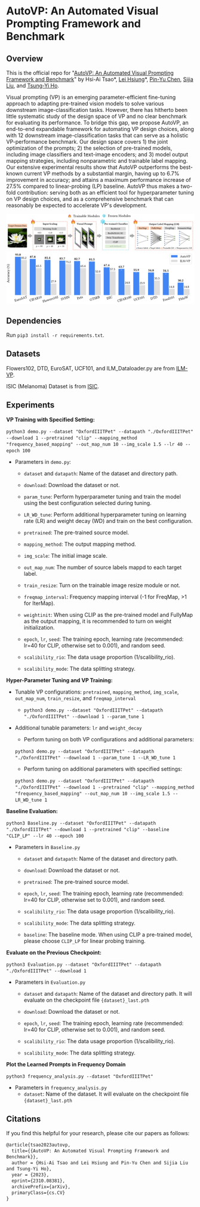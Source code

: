 # AutoVP: An Automated Visual Prompting Framework and Benchmark
## Overview
This is the official repo for "[AutoVP: An Automated Visual Prompting Framework and Benchmark](https://arxiv.org/abs/2310.08381)" by Hsi-Ai Tsao*, [Lei Hsiung](https://hsiung.cc/)*, [Pin-Yu Chen](http://pinyuchen.com/), [Sijia Liu](https://lsjxjtu.github.io/), and [Tsung-Yi Ho](https://tsungyiho.github.io/).

Visual prompting (VP) is an emerging parameter-efficient fine-tuning approach to adapting pre-trained vision models to solve various downstream image-classification tasks. However, there has hitherto been little systematic study of the design space of VP and no clear benchmark for evaluating its performance. To bridge this gap, we propose AutoVP, an end-to-end expandable framework for automating VP design choices, along with 12 downstream image-classification tasks that can serve as a holistic VP-performance benchmark. Our design space covers 1) the joint optimization of the prompts; 2) the selection of pre-trained models, including image classifiers and text-image encoders; and 3) model output mapping strategies, including nonparametric and trainable label mapping. Our extensive experimental results show that AutoVP outperforms the best-known current VP methods by a substantial margin, having up to 6.7% improvement in accuracy; and attains a maximum performance increase of 27.5% compared to linear-probing (LP) baseline. AutoVP thus makes a two-fold contribution: serving both as an efficient tool for hyperparameter tuning on VP design choices, and as a comprehensive benchmark that can reasonably be expected to accelerate VP's development.

![System Plot](image/System_Plot.jpg)
![Performance](image/autovp_accuracy_gain_resnet.jpg)

## Dependencies

Run `pip3 install -r requirements.txt`.

## Datasets
Flowers102, DTD, EuroSAT, UCF101, and ILM_Dataloader.py are from [ILM-VP](https://github.com/OPTML-Group/ILM-VP).

ISIC (Melanoma) Dataset is from [ISIC](https://dataverse.harvard.edu/dataset.xhtml?persistentId=doi%3A10.7910%2FDVN%2FDBW86T).

## Experiments

**VP Training with Specified Setting:**

`python3 demo.py --dataset "OxfordIIITPet" --datapath "./OxfordIIITPet" --download 1 --pretrained "clip" --mapping_method "frequency_based_mapping" --out_map_num 10 --img_scale 1.5 --lr 40 --epoch 100`

* Parameters in `demo.py`:
    * `dataset` and `datapath`: Name of the dataset and directory path.

    * `download`: Download the dataset or not.

    * `param_tune`: Perform hyperparameter tuning and train the model using the best configuration selected during tuning. 

    * `LR_WD_tune`: Perform additional hyperparameter tuning on learning rate (LR) and weight decay (WD) and train on the best configuration. 

    * `pretrained`: The pre-trained source model.

    * `mapping_method`: The output mapping method.

    * `img_scale`: The initial image scale.

    * `out_map_num`: The number of source labels mappd to each target label.

    * `train_resize`: Turn on the trainable image resize module or not.

    * `freqmap_interval`: Frequency mapping interval (-1 for FreqMap, >1 for IterMap).

    * `weightinit`: When using CLIP as the pre-trained model and FullyMap as the output mapping, it is recommended to turn on weight initialization.

    * `epoch`, `lr`, `seed`: The training epoch, learning rate (recommended: lr=40 for CLIP, otherwise set to 0.001), and random seed.

    * `scalibility_rio`: The data usage proportion (1/scalibility_rio). 

    * `scalibility_mode`: The data splitting strategy.

**Hyper-Parameter Tuning and VP Training:** 

* Tunable VP configurations: `pretrained`, `mapping_method`, `img_scale`, `out_map_num`, `train_resize`, and `freqmap_interval`

    * `python3 demo.py --dataset "OxfordIIITPet" --datapath "./OxfordIIITPet" --download 1 --param_tune 1`

* Additional tunable parameters: `lr` and `weight_decay`
    * Perform tuning on both VP configurations and additional parameters: 

    `python3 demo.py --dataset "OxfordIIITPet" --datapath "./OxfordIIITPet" --download 1 --param_tune 1 --LR_WD_tune 1`
    
    * Perform tuning on additional parameters with specified settings: 

    `python3 demo.py --dataset "OxfordIIITPet" --datapath "./OxfordIIITPet" --download 1 --pretrained "clip" --mapping_method "frequency_based_mapping" --out_map_num 10 --img_scale 1.5 --LR_WD_tune 1`

**Baseline Evaluation:** 

`python3 Baseline.py --dataset "OxfordIIITPet" --datapath "./OxfordIIITPet" --download 1 --pretrained "clip" --baseline "CLIP_LP" --lr 40 --epoch 100`

* Parameters in `Baseline.py`
    * `dataset` and `datapath`: Name of the dataset and directory path.

    * `download`: Download the dataset or not.

    * `pretrained`: The pre-trained source model.

    * `epoch`, `lr`, `seed`: The training epoch, learning rate (recommended: lr=40 for CLIP, otherwise set to 0.001), and random seed.

    * `scalibility_rio`: The data usage proportion (1/scalibility_rio). 

    * `scalibility_mode`: The data splitting strategy.

    * `baseline`: The baseline mode. When using CLIP a pre-trained model, please choose `CLIP_LP` for linear probing training. 

**Evaluate on the Previous Checkpoint:**

`python3 Evaluation.py --dataset "OxfordIIITPet" --datapath "./OxfordIIITPet" --download 1`

* Parameters in `Evaluation.py`
    * `dataset` and `datapath`: Name of the dataset and directory path. It will evaluate on the checkpoint file `{dataset}_last.pth`

    * `download`: Download the dataset or not.

    * `epoch`, `lr`, `seed`: The training epoch, learning rate (recommended: lr=40 for CLIP, otherwise set to 0.001), and random seed.

    * `scalibility_rio`: The data usage proportion (1/scalibility_rio). 

    * `scalibility_mode`: The data splitting strategy.

**Plot the Learned Prompts in Frequency Domain**

`python3 frequency_analysis.py --dataset "OxfordIIITPet"`

* Parameters in `frequency_analysis.py`
    * `dataset`: Name of the dataset. It will evaluate on the checkpoint file `{dataset}_last.pth`


## Citations
If you find this helpful for your research, please cite our papers as follows:

    @article{tsao2023autovp,
      title={{AutoVP: An Automated Visual Prompting Framework and Benchmark}}, 
      author = {Hsi-Ai Tsao and Lei Hsiung and Pin-Yu Chen and Sijia Liu and Tsung-Yi Ho},
      year = {2023},
      eprint={2310.08381},
      archivePrefix={arXiv},
      primaryClass={cs.CV}
    }
